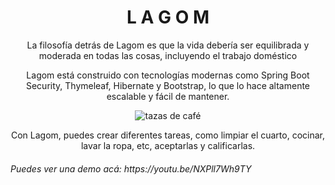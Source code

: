 <h1 align="center">L A G O M</h1>

<p align="center">La filosofía detrás de Lagom es que la vida debería ser equilibrada y moderada en todas las cosas, incluyendo el trabajo doméstico<p/>

<p align="center">Lagom está construido con tecnologías modernas como Spring Boot Security, Thymeleaf, Hibernate y Bootstrap, lo que lo hace altamente escalable y fácil de mantener.<p/>

<p align="center"> <img src="https://images.unsplash.com/photo-1546552696-7d5f4e89b0e8?ixlib=rb-4.0.3&ixid=MnwxMjA3fDB8MHxwaG90by1wYWdlfHx8fGVufDB8fHx8&auto=format&fit=crop&w=1374&q=80?username=dei27&label=Profile%20views&color=0e75b6&style=flat" alt="tazas de café"/> </p>

<p align="center">Con Lagom, puedes crear diferentes tareas, como limpiar el cuarto, cocinar, lavar la ropa, etc, aceptarlas y calificarlas.<p/>

<h6>Puedes ver una demo acá: https://youtu.be/NXPll7Wh9TY </h6>

